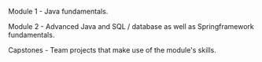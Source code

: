 Module 1 - Java fundamentals.

Module 2 - Advanced Java and SQL / database as well as Springframework fundamentals.

Capstones - Team projects that make use of the module's skills.
